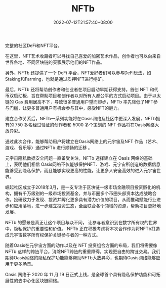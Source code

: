 ﻿---
weight: 
title: "NFTb"
description: "The Complete DeFi and NFT Platform for Communities"
date: 2022-07-12T21:57:40+08:00
lastmod: 2022-07-12T16:45:40+08:00
draft: false
authors: ["qianxun"]
featuredImage: "142.jpg"
link: "https://zhuanlan.zhihu.com/p/444124009"
tags: ["NFTb","交易所"]
categories: ["navigation"]
navigation: ["交易所"]
lightgallery: true
toc: true
pinned: false
recommend: false
recommend1: false
---
完整的社区DeFi和NFT平台。

在这里，NFT艺术收藏者可以寻找自己喜爱的加密艺术作品，创作者也可以向来自世界各地、不同区块链的买家展示他们的NFT作品。

另外，NFTb 还提供了一个 DeFi 平台，NFT爱好者们可以参与DeFi玩法，如Staking和Farming，也就是通过质押NFT进行挖矿。

最后，NFTb 还将帮助创作者和创业者在项目启动早期获得支持。首创 NFT 和代币双启动板，旨在帮助项目和创作者以对所有人都公平的方式启动项目。由于以太链的 Gas 费用居高不下，导致很多普通用户望而却步，NFTb 率先降低了NFT参与门槛，让更多普通用户有机会参与其中，感受NFT的魅力。

建立合作关系后，NFTb一系列功能将在Oasis网络及社区中更深入发展，NFTb拥有的 750 多名经过验证的创作者和 5000 多个策划的 NFT 作品将在Oasis网络大放异彩。

通过此次合作，能够帮助用户将建立在Oasis网络上的元宇宙及NFT 作品（艺术、游戏、音乐等）通过NFTb 进行顺畅的迁移 。

元宇宙隐私数据安全问题一直备受关注，NFTb 选择建立在 Oasis 网络的基础上，表明他们相信 Oasis网络不仅能够保护NFT、游戏、元宇宙所创造的数据信息能够受到隐私保护，而且能够实现更高的性能，让更多人安全高效的进入元宇宙世界。

崛起社区成立于2018年3月，是一支专注于区块链一级市场金融项目投资孵化的机构，拥有千万级别的一级市场投资基金，并与币圈多个币圈头部资本达成战略合作。投研致力于发现、投资并孵化更多具有潜力价值的项目，从而推动赋能行业进步和应用落地，进一步建立投资生态，全面联合各个领域的资源，帮助项目更好地发展。

NFTb 的愿景是真正让这个项目与众不同， 让参与者意识到在数字所有权的世界中，隐私保护的重要性和价值。 NFTb 正在积极考虑将本次合作作为将NFTb打造成元宇宙数字所有权保护关键参与者的一种方式。

随着Oasis在元宇宙方面的动作以及在 NFT 投资组合方面的布局，我们将需要像 NFTb 这样的跨链平台，消除NFT跨链的重重障碍，实现更自由的跨链交易。我们期待Oasis网络的隐私保护功能能够帮助NFTb大放异彩，也期待Oasis网络能够应用于更多场景。

Oasis 网络于 2020 年 11 月 19 日正式上线，是全球首个具有隐私保护功能和可拓展性的去中心化区块链网络。